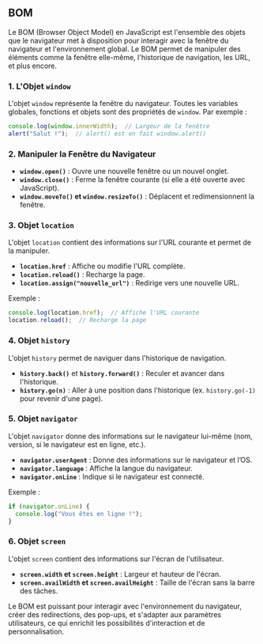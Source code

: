## BOM

Le BOM (Browser Object Model) en JavaScript est l'ensemble des objets que le navigateur met à disposition pour interagir avec la fenêtre du navigateur et l'environnement global. Le BOM permet de manipuler des éléments comme la fenêtre elle-même, l'historique de navigation, les URL, et plus encore.

### 1. **L'Objet `window`**
L'objet `window` représente la fenêtre du navigateur. Toutes les variables globales, fonctions et objets sont des propriétés de `window`. Par exemple :

```javascript
console.log(window.innerWidth);  // Largeur de la fenêtre
alert("Salut !");  // alert() est en fait window.alert()
```

### 2. **Manipuler la Fenêtre du Navigateur**

- **`window.open()`** : Ouvre une nouvelle fenêtre ou un nouvel onglet.
- **`window.close()`** : Ferme la fenêtre courante (si elle a été ouverte avec JavaScript).
- **`window.moveTo()` et `window.resizeTo()`** : Déplacent et redimensionnent la fenêtre.

### 3. **Objet `location`**
L'objet `location` contient des informations sur l'URL courante et permet de la manipuler.

- **`location.href`** : Affiche ou modifie l'URL complète.
- **`location.reload()`** : Recharge la page.
- **`location.assign("nouvelle_url")`** : Redirige vers une nouvelle URL.

Exemple :
```javascript
console.log(location.href);  // Affiche l'URL courante
location.reload();  // Recharge la page
```

### 4. **Objet `history`**
L'objet `history` permet de naviguer dans l'historique de navigation.

- **`history.back()`** et **`history.forward()`** : Reculer et avancer dans l'historique.
- **`history.go(n)`** : Aller à une position dans l'historique (ex. `history.go(-1)` pour revenir d'une page).

### 5. **Objet `navigator`**
L'objet `navigator` donne des informations sur le navigateur lui-même (nom, version, si le navigateur est en ligne, etc.).

- **`navigator.userAgent`** : Donne des informations sur le navigateur et l’OS.
- **`navigator.language`** : Affiche la langue du navigateur.
- **`navigator.onLine`** : Indique si le navigateur est connecté.

Exemple :
```javascript
if (navigator.onLine) {
  console.log("Vous êtes en ligne !");
}
```

### 6. **Objet `screen`**
L'objet `screen` contient des informations sur l'écran de l'utilisateur.

- **`screen.width` et `screen.height`** : Largeur et hauteur de l'écran.
- **`screen.availWidth` et `screen.availHeight`** : Taille de l'écran sans la barre des tâches.

Le BOM est puissant pour interagir avec l'environnement du navigateur, créer des redirections, des pop-ups, et s'adapter aux paramètres utilisateurs, ce qui enrichit les possibilités d'interaction et de personnalisation.